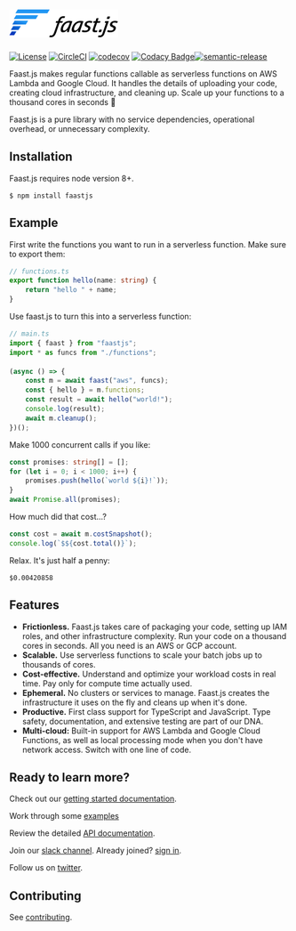 # <a href="https://faastjs.org"><img alt="faast.js" src="./website/static/img/faastjs.png" height="50"></a>

[![License](https://img.shields.io/badge/License-Apache%202.0-green.svg)](https://opensource.org/licenses/Apache-2.0) [![CircleCI](https://circleci.com/gh/faastjs/faast.js.svg?style=shield&circle-token=c97f196a78c7173d6ca4e5fc9f09c2cba4ab0647)](https://circleci.com/gh/faastjs/faast.js) [![codecov](https://codecov.io/gh/faastjs/faast.js/branch/master/graph/badge.svg?token=Ml90RLLbEh)](https://codecov.io/gh/faastjs/faast.js) [![Codacy Badge](https://api.codacy.com/project/badge/Grade/1132c1cda6a24a5d85d7c7c61c849ef6)](https://www.codacy.com?utm_source=github.com&utm_medium=referral&utm_content=faastjs/faast.js&utm_campaign=Badge_Grade)[![semantic-release](https://img.shields.io/badge/%20%20%F0%9F%93%A6%F0%9F%9A%80-semantic--release-e10079.svg)](https://github.com/semantic-release/semantic-release)

Faast.js makes regular functions callable as serverless functions on AWS Lambda and Google Cloud. It handles the details of uploading your code, creating cloud infrastructure, and cleaning up. Scale up your functions to a thousand cores in seconds :rocket:

Faast.js is a pure library with no service dependencies, operational overhead, or unnecessary complexity.

## Installation

Faast.js requires node version 8+.

```shell
$ npm install faastjs
```

## Example

First write the functions you want to run in a serverless function. Make sure to export them:

```typescript
// functions.ts
export function hello(name: string) {
    return "hello " + name;
}
```

Use faast.js to turn this into a serverless function:

```typescript
// main.ts
import { faast } from "faastjs";
import * as funcs from "./functions";

(async () => {
    const m = await faast("aws", funcs);
    const { hello } = m.functions;
    const result = await hello("world!");
    console.log(result);
    await m.cleanup();
})();
```

Make 1000 concurrent calls if you like:

```typescript
const promises: string[] = [];
for (let i = 0; i < 1000; i++) {
    promises.push(hello(`world ${i}!`));
}
await Promise.all(promises);
```

How much did that cost...?

```typescript
const cost = await m.costSnapshot();
console.log(`$${cost.total()}`);
```

Relax. It's just half a penny:

```
$0.00420858
```

## Features

-   **Frictionless.** Faast.js takes care of packaging your code, setting up IAM roles, and other infrastructure complexity. Run your code on a thousand cores in seconds. All you need is an AWS or GCP account.
-   **Scalable.** Use serverless functions to scale your batch jobs up to thousands of cores.
-   **Cost-effective.** Understand and optimize your workload costs in real time. Pay only for compute time actually used.
-   **Ephemeral.** No clusters or services to manage. Faast.js creates the infrastructure it uses on the fly and cleans up when it's done.
-   **Productive.** First class support for TypeScript and JavaScript. Type safety, documentation, and extensive testing are part of our DNA.
-   **Multi-cloud:** Built-in support for AWS Lambda and Google Cloud Functions, as well as local processing mode when you don't have network access. Switch with one line of code.

## Ready to learn more?

Check out our [getting started documentation](https://faastjs.org/docs/introduction).

Work through some [examples](https://github.com/faastjs/examples)

Review the detailed [API documentation](https://faastjs.org/docs/api/faastjs).

Join our [slack channel](https://join.slack.com/t/faastjs/shared_invite/enQtNTk0NTczMzI4NzQxLTA2MWU1NDA1ZjBkOTc3MTNkOGMzMDY0OWU1NGQ5MzM2NDY1YTJiZmNmODk4NzI0OWI1MzZhZDdiOTIzODNkOGY). Already joined? [sign in](https://faastjs.slack.com/).

Follow us on [twitter](https://twitter.com/faastjs).

## Contributing

See [contributing](./docs/12-contributing.md).
